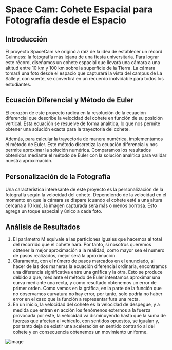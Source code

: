 # Space Cam: Cohete Espacial para Fotografía desde el Espacio

## Introducción
El proyecto SpaceCam se originó a raíz de la idea de establecer un récord Guinness: la fotografía más lejana de una fiesta universitaria. Para lograr este récord, diseñamos un cohete espacial que llevará una cámara a una altitud entre 10 km y 100 km sobre la superficie de la Tierra. La cámara tomará una foto desde el espacio que capturará la vista del campus de La Salle y, con suerte, se convertirá en un recuerdo inolvidable para todos los estudiantes.
## Ecuación Diferencial y Método de Euler
El corazón de este proyecto radica en la resolución de la ecuación diferencial que describe la velocidad del cohete en función de su posición vertical. Esta ecuación se resuelve de forma analítica, lo que nos permite obtener una solución exacta para la trayectoria del cohete.

Además, para calcular la trayectoria de manera numérica, implementamos el método de Euler. Este método discretiza la ecuación diferencial y nos permite aproximar la solución numérica. Comparamos los resultados obtenidos mediante el método de Euler con la solución analítica para validar nuestra aproximación.
## Personalización de la Fotografía
Una característica interesante de este proyecto es la personalización de la fotografía según la velocidad del cohete. Dependiendo de la velocidad en el momento en que la cámara se dispare (cuando el cohete esté a una altura cercana a 10 km), la imagen capturada será más o menos borrosa. Esto agrega un toque especial y único a cada foto.

## Análisis de Resultados

1. El parámetro M equivale a las particiones iguales que hacemos al total del recorrido que el cohete hará. Por tanto, si nosotros queremos obtener la mejor aproximación a la realidad, como mayor sea el numero de pasos realizados, mejor será la aproximación.
2. Claramente, con el número de pasos marcados en el enunciado, al hacer de las dos maneras la ecuación diferencial ordinaria, encontramos una diferencia significativa entre una gráfica y la otra. Esto se produce debido a que, mediante el método de Euler intentamos aproximar una curva mediante una recta, y como resultado obtenemos un error de primer orden. Como vemos en la gráfica, en la parte de la función que no observamos curvatura no hay error, por tanto, solo podría no haber error en el caso que la función a representar fura una recta.
3. En un inicio, la velocidad del cohete es la velocidad de despegue, y a medida que entran en acción los fenómenos externos a la fuerza provocada por este, la velocidad va disminuyendo hasta que la suma de fuerzas que afectan al vehículo, con sentidos opuestos, se igualan y, por tanto deja de existir una aceleración en sentido contrario al del cohete y en consecuencia obtenemos un movimiento uniforme.
   
![image](https://github.com/oscarjuly23/Maths/assets/39187459/4e7966ff-05ad-4c2d-9d60-5115c7d20f57)
